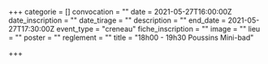 +++
categorie = []
convocation = ""
date = 2021-05-27T16:00:00Z
date_inscription = ""
date_tirage = ""
description = ""
end_date = 2021-05-27T17:30:00Z
event_type = "creneau"
fiche_inscription = ""
image = ""
lieu = ""
poster = ""
reglement = ""
title = "18h00 - 19h30 Poussins Mini-bad"

+++

